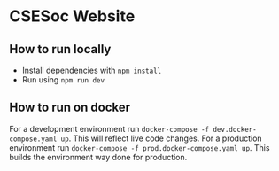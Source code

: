 # CSESoc Website

## How to run locally
- Install dependencies with `npm install`
- Run using `npm run dev`

## How to run on docker
For a development environment run `docker-compose -f dev.docker-compose.yaml up`. This will reflect live code changes.
For a production environment run `docker-compose -f prod.docker-compose.yaml up`. This builds the environment way done for production.